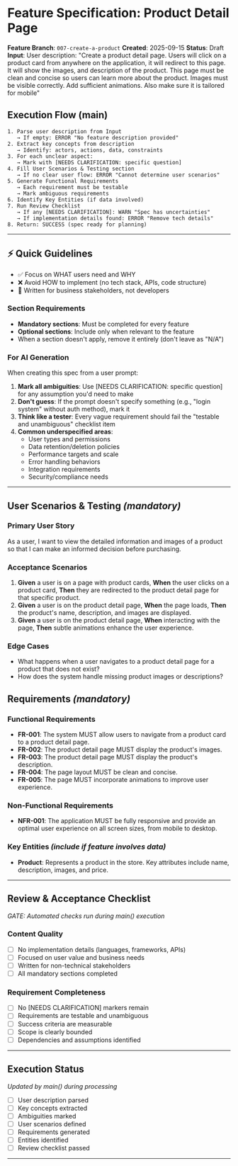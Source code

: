 # Feature Specification: Product Detail Page

**Feature Branch**: `007-create-a-product`
**Created**: 2025-09-15
**Status**: Draft
**Input**: User description: "Create a product detail page. Users will click on a product card from anywhere on the application, it will redirect to this page. It will show the images, and description of the product. This page must be clean and concise so users can learn more about the product. Images must be visible correctly. Add sufficient animations. Also make sure it is tailored for mobile"

## Execution Flow (main)
```
1. Parse user description from Input
   → If empty: ERROR "No feature description provided"
2. Extract key concepts from description
   → Identify: actors, actions, data, constraints
3. For each unclear aspect:
   → Mark with [NEEDS CLARIFICATION: specific question]
4. Fill User Scenarios & Testing section
   → If no clear user flow: ERROR "Cannot determine user scenarios"
5. Generate Functional Requirements
   → Each requirement must be testable
   → Mark ambiguous requirements
6. Identify Key Entities (if data involved)
7. Run Review Checklist
   → If any [NEEDS CLARIFICATION]: WARN "Spec has uncertainties"
   → If implementation details found: ERROR "Remove tech details"
8. Return: SUCCESS (spec ready for planning)
```

---

## ⚡ Quick Guidelines
- ✅ Focus on WHAT users need and WHY
- ❌ Avoid HOW to implement (no tech stack, APIs, code structure)
- 👥 Written for business stakeholders, not developers

### Section Requirements
- **Mandatory sections**: Must be completed for every feature
- **Optional sections**: Include only when relevant to the feature
- When a section doesn't apply, remove it entirely (don't leave as "N/A")

### For AI Generation
When creating this spec from a user prompt:
1. **Mark all ambiguities**: Use [NEEDS CLARIFICATION: specific question] for any assumption you'd need to make
2. **Don't guess**: If the prompt doesn't specify something (e.g., "login system" without auth method), mark it
3. **Think like a tester**: Every vague requirement should fail the "testable and unambiguous" checklist item
4. **Common underspecified areas**:
   - User types and permissions
   - Data retention/deletion policies
   - Performance targets and scale
   - Error handling behaviors
   - Integration requirements
   - Security/compliance needs

---

## User Scenarios & Testing *(mandatory)*

### Primary User Story
As a user, I want to view the detailed information and images of a product so that I can make an informed decision before purchasing.

### Acceptance Scenarios
1. **Given** a user is on a page with product cards, **When** the user clicks on a product card, **Then** they are redirected to the product detail page for that specific product.
2. **Given** a user is on the product detail page, **When** the page loads, **Then** the product's name, description, and images are displayed.
3. **Given** a user is on the product detail page, **When** interacting with the page, **Then** subtle animations enhance the user experience.

### Edge Cases
- What happens when a user navigates to a product detail page for a product that does not exist?
- How does the system handle missing product images or descriptions?

## Requirements *(mandatory)*

### Functional Requirements
- **FR-001**: The system MUST allow users to navigate from a product card to a product detail page.
- **FR-002**: The product detail page MUST display the product's images.
- **FR-003**: The product detail page MUST display the product's description.
- **FR-004**: The page layout MUST be clean and concise.
- **FR-005**: The page MUST incorporate animations to improve user experience.

### Non-Functional Requirements
- **NFR-001**: The application MUST be fully responsive and provide an optimal user experience on all screen sizes, from mobile to desktop.

### Key Entities *(include if feature involves data)*
- **Product**: Represents a product in the store. Key attributes include name, description, images, and price.

---

## Review & Acceptance Checklist
*GATE: Automated checks run during main() execution*

### Content Quality
- [ ] No implementation details (languages, frameworks, APIs)
- [ ] Focused on user value and business needs
- [ ] Written for non-technical stakeholders
- [ ] All mandatory sections completed

### Requirement Completeness
- [ ] No [NEEDS CLARIFICATION] markers remain
- [ ] Requirements are testable and unambiguous
- [ ] Success criteria are measurable
- [ ] Scope is clearly bounded
- [ ] Dependencies and assumptions identified

---

## Execution Status
*Updated by main() during processing*

- [ ] User description parsed
- [ ] Key concepts extracted
- [ ] Ambiguities marked
- [ ] User scenarios defined
- [ ] Requirements generated
- [ ] Entities identified
- [ ] Review checklist passed

---
